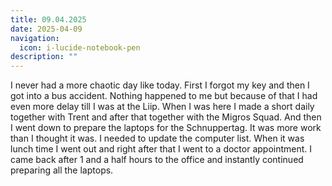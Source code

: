```yaml
---
title: 09.04.2025
date: 2025-04-09
navigation:
  icon: i-lucide-notebook-pen
description: ""
---
```


I never had a more chaotic day like today. First I forgot my key and then I got into a bus accident. Nothing happened to me but because of that I had even more delay till I was at the Liip. When I was here I made a short daily together with Trent and after that together with the Migros Squad. And then I went down to prepare the laptops for the Schnuppertag. It was more work than I thought it was. I needed to update the computer list. When it was lunch time I went out and right after that I went to a doctor appointment. I came back after 1 and a half hours to the office and instantly continued preparing all the laptops.

